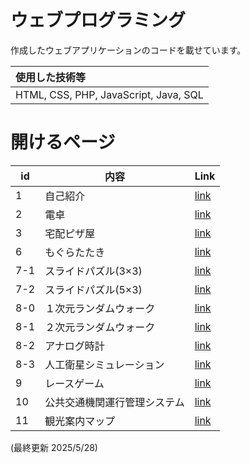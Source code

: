 # ウェブプログラミング

作成したウェブアプリケーションのコードを載せています。<br>

|使用した技術等|
|:-|
|HTML, CSS, PHP, JavaScript, Java, SQL|

# 開けるページ
|id|内容|Link|
|-|-|-|
|1|自己紹介|[link](https://j329nish.github.io/Web-Programming/1.html)|
|2|電卓|[link](https://j329nish.github.io/Web-Programming/2.html)|
|3|宅配ピザ屋|[link](https://j329nish.github.io/Web-Programming/3.html)|
|6|もぐらたたき|[link](https://j329nish.github.io/Web-Programming/6.html)|
|7-1|スライドパズル(3×3)|[link](https://j329nish.github.io/Web-Programming/7-1.html)|
|7-2|スライドパズル(5×3)|[link](https://j329nish.github.io/Web-Programming/7-2.html)|
|8-0|１次元ランダムウォーク|[link](https://j329nish.github.io/Web-Programming/8-0.html)|
|8-1|２次元ランダムウォーク|[link](https://j329nish.github.io/Web-Programming/8-1.html)|
|8-2|アナログ時計|[link](https://j329nish.github.io/Web-Programming/8-2.html)|
|8-3|人工衛星シミュレーション|[link](https://j329nish.github.io/Web-Programming/8-3.html)|
|9|レースゲーム|[link](https://j329nish.github.io/Web-Programming/9.html)|
|10|公共交通機関運行管理システム|[link](https://j329nish.github.io/Web-Programming/10.html)|
|11|観光案内マップ|[link](https://j329nish.github.io/Web-Programming/11.html)|


(最終更新 2025/5/28)
